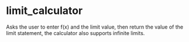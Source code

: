 # limit_calculator
Asks the user to enter f(x) and the limit value, then return the value of the limit statement, the calculator also supports infinite limits.
